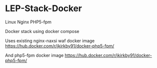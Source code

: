 # LEP-Stack-Docker

Linux
Nginx
PHP5-fpm

Docker stack using docker compose

Uses existing nginx-naxsi waf docker image
https://hub.docker.com/r/jkirkby91/docker-php5-fpm/

And php5-fpm docker image
https://hub.docker.com/r/jkirkby91/docker-php5-fpm/
